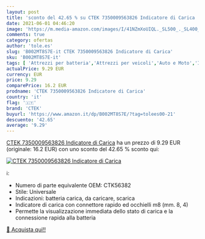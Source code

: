 ```yaml
---
layout: post
title: 'sconto del 42.65 % su CTEK 7350009563826 Indicatore di Carica  '
date: 2021-06-01 04:46:20
image: 'https://m.media-amazon.com/images/I/41NZmXoUIQL._SL500_._SL400_.jpg'
comments: true
category: ofertas
author: 'tole.es'
slug: 'B002MT8S7E-it CTEK 7350009563826 Indicatore di Carica'
sku: 'B002MT8S7E-it'
tags: [ 'Attrezzi per batteria','Attrezzi per veicoli','Auto e Moto','Indicatori di stato batteria per auto','ctek', ]
actualPrice: 9.29 EUR
currency: EUR
price: 9.29
comparePrice: 16.2 EUR
prodname: 'CTEK 7350009563826 Indicatore di Carica'
country: 'it'
flag: '🇮🇹'
brand: 'CTEK'
buyurl: 'https://www.amazon.it/dp/B002MT8S7E/?tag=tolees00-21'
descuento: '42.65'
average: '9.29'
---
```


[CTEK 7350009563826 Indicatore di Carica](https://www.amazon.it/dp/B002MT8S7E/?tag=tolees00-21) ha un prezzo di 9.29 EUR (originale: 16.2 EUR) con uno sconto del 42.65 % sconto qui:

[![CTEK 7350009563826 Indicatore di Carica](https://m.media-amazon.com/images/I/41NZmXoUIQL._SL500_._SL400_.jpg)](https://www.amazon.it/dp/B002MT8S7E/?tag=tolees00-21)

ℹ️:

- Numero di parte equivalente OEM: CTK56382
- Stile: Universale
- Indicazioni: batteria carica, da caricare, scarica
- Indicatore di carica con connettore rapido ed occhielli m8 (mm. 8, 4)
- Permette la visualizzazione immediata dello stato di carica e la connessione rapida alla batteria

[🛒 Acquista qui!!](https://www.amazon.it/dp/B002MT8S7E/?tag=tolees00-21)

